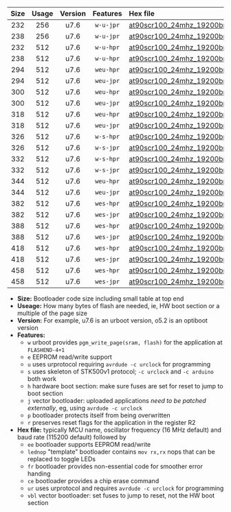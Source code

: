 |Size|Usage|Version|Features|Hex file|
|:-:|:-:|:-:|:-:|:--|
|232|256|u7.6|`w-u-jpr`|[at90scr100_24mhz_19200bps_ur_vbl.hex](https://raw.githubusercontent.com/stefanrueger/urboot/main/at90scr100_24mhz_19200bps_ur_vbl.hex)|
|238|256|u7.6|`w-u-jpr`|[at90scr100_24mhz_19200bps_lednop_ur_vbl.hex](https://raw.githubusercontent.com/stefanrueger/urboot/main/at90scr100_24mhz_19200bps_lednop_ur_vbl.hex)|
|232|512|u7.6|`w-u-hpr`|[at90scr100_24mhz_19200bps_ur.hex](https://raw.githubusercontent.com/stefanrueger/urboot/main/at90scr100_24mhz_19200bps_ur.hex)|
|238|512|u7.6|`w-u-hpr`|[at90scr100_24mhz_19200bps_lednop_ur.hex](https://raw.githubusercontent.com/stefanrueger/urboot/main/at90scr100_24mhz_19200bps_lednop_ur.hex)|
|294|512|u7.6|`weu-hpr`|[at90scr100_24mhz_19200bps_ee_ur.hex](https://raw.githubusercontent.com/stefanrueger/urboot/main/at90scr100_24mhz_19200bps_ee_ur.hex)|
|294|512|u7.6|`weu-jpr`|[at90scr100_24mhz_19200bps_ee_ur_vbl.hex](https://raw.githubusercontent.com/stefanrueger/urboot/main/at90scr100_24mhz_19200bps_ee_ur_vbl.hex)|
|300|512|u7.6|`weu-hpr`|[at90scr100_24mhz_19200bps_ee_lednop_ur.hex](https://raw.githubusercontent.com/stefanrueger/urboot/main/at90scr100_24mhz_19200bps_ee_lednop_ur.hex)|
|300|512|u7.6|`weu-jpr`|[at90scr100_24mhz_19200bps_ee_lednop_ur_vbl.hex](https://raw.githubusercontent.com/stefanrueger/urboot/main/at90scr100_24mhz_19200bps_ee_lednop_ur_vbl.hex)|
|318|512|u7.6|`weu-hpr`|[at90scr100_24mhz_19200bps_ee_lednop_fr_ur.hex](https://raw.githubusercontent.com/stefanrueger/urboot/main/at90scr100_24mhz_19200bps_ee_lednop_fr_ur.hex)|
|318|512|u7.6|`weu-jpr`|[at90scr100_24mhz_19200bps_ee_lednop_fr_ur_vbl.hex](https://raw.githubusercontent.com/stefanrueger/urboot/main/at90scr100_24mhz_19200bps_ee_lednop_fr_ur_vbl.hex)|
|326|512|u7.6|`w-s-hpr`|[at90scr100_24mhz_19200bps.hex](https://raw.githubusercontent.com/stefanrueger/urboot/main/at90scr100_24mhz_19200bps.hex)|
|326|512|u7.6|`w-s-jpr`|[at90scr100_24mhz_19200bps_vbl.hex](https://raw.githubusercontent.com/stefanrueger/urboot/main/at90scr100_24mhz_19200bps_vbl.hex)|
|332|512|u7.6|`w-s-hpr`|[at90scr100_24mhz_19200bps_lednop.hex](https://raw.githubusercontent.com/stefanrueger/urboot/main/at90scr100_24mhz_19200bps_lednop.hex)|
|332|512|u7.6|`w-s-jpr`|[at90scr100_24mhz_19200bps_lednop_vbl.hex](https://raw.githubusercontent.com/stefanrueger/urboot/main/at90scr100_24mhz_19200bps_lednop_vbl.hex)|
|344|512|u7.6|`weu-hpr`|[at90scr100_24mhz_19200bps_ee_lednop_fr_ce_ur.hex](https://raw.githubusercontent.com/stefanrueger/urboot/main/at90scr100_24mhz_19200bps_ee_lednop_fr_ce_ur.hex)|
|344|512|u7.6|`weu-jpr`|[at90scr100_24mhz_19200bps_ee_lednop_fr_ce_ur_vbl.hex](https://raw.githubusercontent.com/stefanrueger/urboot/main/at90scr100_24mhz_19200bps_ee_lednop_fr_ce_ur_vbl.hex)|
|382|512|u7.6|`wes-hpr`|[at90scr100_24mhz_19200bps_ee.hex](https://raw.githubusercontent.com/stefanrueger/urboot/main/at90scr100_24mhz_19200bps_ee.hex)|
|382|512|u7.6|`wes-jpr`|[at90scr100_24mhz_19200bps_ee_vbl.hex](https://raw.githubusercontent.com/stefanrueger/urboot/main/at90scr100_24mhz_19200bps_ee_vbl.hex)|
|388|512|u7.6|`wes-hpr`|[at90scr100_24mhz_19200bps_ee_lednop.hex](https://raw.githubusercontent.com/stefanrueger/urboot/main/at90scr100_24mhz_19200bps_ee_lednop.hex)|
|388|512|u7.6|`wes-jpr`|[at90scr100_24mhz_19200bps_ee_lednop_vbl.hex](https://raw.githubusercontent.com/stefanrueger/urboot/main/at90scr100_24mhz_19200bps_ee_lednop_vbl.hex)|
|418|512|u7.6|`wes-hpr`|[at90scr100_24mhz_19200bps_ee_lednop_fr.hex](https://raw.githubusercontent.com/stefanrueger/urboot/main/at90scr100_24mhz_19200bps_ee_lednop_fr.hex)|
|418|512|u7.6|`wes-jpr`|[at90scr100_24mhz_19200bps_ee_lednop_fr_vbl.hex](https://raw.githubusercontent.com/stefanrueger/urboot/main/at90scr100_24mhz_19200bps_ee_lednop_fr_vbl.hex)|
|458|512|u7.6|`wes-hpr`|[at90scr100_24mhz_19200bps_ee_lednop_fr_ce.hex](https://raw.githubusercontent.com/stefanrueger/urboot/main/at90scr100_24mhz_19200bps_ee_lednop_fr_ce.hex)|
|458|512|u7.6|`wes-jpr`|[at90scr100_24mhz_19200bps_ee_lednop_fr_ce_vbl.hex](https://raw.githubusercontent.com/stefanrueger/urboot/main/at90scr100_24mhz_19200bps_ee_lednop_fr_ce_vbl.hex)|

- **Size:** Bootloader code size including small table at top end
- **Useage:** How many bytes of flash are needed, ie, HW boot section or a multiple of the page size
- **Version:** For example, u7.6 is an urboot version, o5.2 is an optiboot version
- **Features:**
  + `w` urboot provides `pgm_write_page(sram, flash)` for the application at `FLASHEND-4+1`
  + `e` EEPROM read/write support
  + `u` uses urprotocol requiring `avrdude -c urclock` for programming
  + `s` uses skeleton of STK500v1 protocol; `-c urclock` and `-c arduino` both work
  + `h` hardware boot section: make sure fuses are set for reset to jump to boot section
  + `j` vector bootloader: uploaded applications *need to be patched externally*, eg, using `avrdude -c urclock`
  + `p` bootloader protects itself from being overwritten
  + `r` preserves reset flags for the application in the register R2
- **Hex file:** typically MCU name, oscillator frequency (16 MHz default) and baud rate (115200 default) followed by
  + `ee` bootloader supports EEPROM read/write
  + `lednop` "template" bootloader contains `mov rx,rx` nops that can be replaced to toggle LEDs
  + `fr` bootloader provides non-essential code for smoother error handing
  + `ce` bootloader provides a chip erase command
  + `ur` uses urprotocol and requires `avrdude -c urclock` for programming
  + `vbl` vector bootloader: set fuses to jump to reset, not the HW boot section
